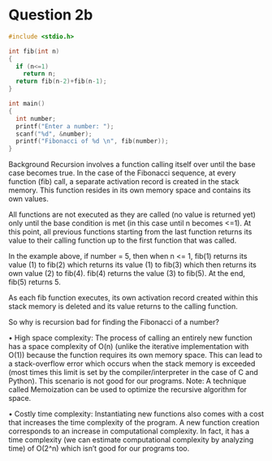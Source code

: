 # Question 2b

```C
#include <stdio.h>

int fib(int n)
{
  if (n<=1)
    return n;
  return fib(n-2)+fib(n-1);
}

int main()
{
  int number;
  printf("Enter a number: ");
  scanf("%d", &number);
  printf("Fibonacci of %d \n", fib(number));
}

```
Background
Recursion involves a function calling itself over until the base case becomes true.
In the case of the Fibonacci sequence, at every function (fib) call, a separate activation record is created in the stack memory. This function resides in its own memory space and contains its own values.


All functions are not executed as they are called (no value is returned yet) only until the base condition is met (in this case until n becomes <=1). At this point, all previous functions starting from the last function returns its value to their calling function up to the first function that was called.

In the example above, if number = 5, then when n <= 1, fib(1) returns its value (1) to fib(2) which returns its value (1) to fib(3) which then returns its own value (2) to fib(4). fib(4) returns the value (3) to fib(5). At the end, fib(5) returns 5.

As each fib function executes, its own activation record created within this stack memory is deleted and its value returns to the calling function.

So why is recursion bad for finding the Fibonacci of a number?

•	High space complexity: The process of calling an entirely new function has a space complexity of O(n) (unlike the iterative implementation with O(1)) because the function requires its own memory space. This can lead to a stack-overflow error which occurs when the stack memory is exceeded (most times this limit is set by the compiler/interpreter in the case of C and Python). This scenario is not good for our programs.
Note: A technique called Memoization can be used to optimize the recursive algorithm for space.

•	Costly time complexity: Instantiating new functions also comes with a cost that increases the time complexity of the program. A new function creation corresponds to an increase in computational complexity. In fact, it has a time complexity (we can estimate computational complexity by analyzing time) of O(2^n) which isn’t good for our programs too.
